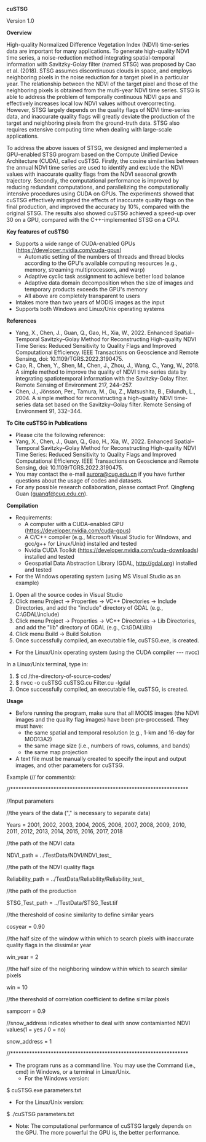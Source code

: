 **cuSTSG**

Version 1.0

**Overview**

High-quality Normalized Difference Vegetation Index (NDVI) time-series data are important for many applications. To generate high-quality NDVI time series, a noise-reduction method integrating spatial-temporal information with Savitzky-Golay filter (named STSG) was proposed by Cao et al. (2018). STSG assumes discontinuous clouds in space, and employs neighboring pixels in the noise reduction for a target pixel in a particular year. The relationship between the NDVI of the target pixel and those of the neighboring pixels is obtained from the multi-year NDVI time series. STSG is able to address the problem of temporally continuous NDVI gaps and effectively increases local low NDVI values without overcorrecting. However, STSG largely depends on the quality flags of NDVI time-series data, and inaccurate quality flags will greatly deviate the production of the target and neighboring pixels from the ground-truth data. STSG also requires extensive computing time when dealing with large-scale applications.

To address the above issues of STSG, we designed and implemented a GPU-enabled STSG program based on the Compute Unified Device Architecture (CUDA), called cuSTSG. Firstly, the cosine similarities between the annual NDVI time series are used to identify and exclude the NDVI values with inaccurate quality flags from the NDVI seasonal growth trajectory. Secondly, the computational performance is improved by reducing redundant computations, and parallelizing the computationally intensive procedures using CUDA on GPUs. The experiments showed that cuSTSG effectively mitigated the effects of inaccurate quality flags on the final production, and improved the accuracy by 10%, compared with the original STSG. The results also showed cuSTSG achieved a speed-up over 30 on a GPU, compared with the C++-implemented STSG on a CPU.

**Key features of cuSTSG**

- Supports a wide range of CUDA-enabled GPUs (https://developer.nvidia.com/cuda-gpus)
  - Automatic setting of the numbers of threads and thread blocks according to the GPU&#39;s available computing resources (e.g., memory, streaming multiprocessors, and warp)
  - Adaptive cyclic task assignment to achieve better load balance
  - Adaptive data domain decomposition when the size of images and temporary products exceeds the GPU&#39;s memory
  - All above are completely transparent to users
- Intakes more than two years of MODIS images as the input
- Supports both Windows and Linux/Unix operating systems

**References**
-	Yang, X., Chen, J., Guan, Q., Gao, H., Xia, W., 2022. Enhanced Spatial–Temporal Savitzky–Golay Method for Reconstructing High-quality NDVI Time Series: Reduced Sensitivity to Quality Flags and Improved Computational Efficiency. IEEE Transactions on Geoscience and Remote Sensing, doi: 10.1109/TGRS.2022.3190475.
- Cao, R., Chen, Y., Shen, M., Chen, J., Zhou, J., Wang, C., Yang, W., 2018. A simple method to improve the quality of NDVI time-series data by integrating spatiotemporal information with the Savitzky-Golay filter. Remote Sensing of Environment 217, 244–257.
- Chen, J., Jönsson, Per., Tamura, M., Gu, Z., Matsushita, B., Eklundh, L., 2004. A simple method for reconstructing a high-quality NDVI time-series data set based on the Savitzky–Golay filter. Remote Sensing of Environment 91, 332–344.

**To Cite cuSTSG in Publications**

-	Please cite the following reference:
   -	Yang, X., Chen, J., Guan, Q., Gao, H., Xia, W., 2022. Enhanced Spatial–Temporal Savitzky–Golay Method for Reconstructing High-quality NDVI Time Series: Reduced Sensitivity to Quality Flags and Improved Computational Efficiency. IEEE Transactions on Geoscience and Remote Sensing, doi: 10.1109/TGRS.2022.3190475.
-	You may contact the e-mail aurora@cug.edu.cn if you have further questions about the usage of codes and datasets.
-	For any possible research collaboration, please contact Prof. Qingfeng Guan (guanqf@cug.edu.cn).

**Compilation**

- Requirements:
  - A computer with a CUDA-enabled GPU (https://developer.nvidia.com/cuda-gpus)
  - A C/C++ compiler (e.g., Microsoft Visual Studio for Windows, and gcc/g++ for Linux/Unix) installed and tested
  - Nvidia CUDA Toolkit (https://developer.nvidia.com/cuda-downloads) installed and tested
  - Geospatial Data Abstraction Library (GDAL, http://gdal.org) installed and tested
- For the Windows operating system (using MS Visual Studio as an example)

1. Open all the source codes in Visual Studio
2. Click menu Project -> Properties -> VC++ Directories -> Include Directories, and add the "include" directory of GDAL (e.g., C:\GDAL\include)
3. Click menu Project -> Properties -> VC++ Directories -> Lib Directories, and add the "lib" directory of GDAL (e.g., C:\GDAL\lib)
4. Click menu Build -> Build Solution
5. Once successfully compiled, an executable file, cuSTSG.exe, is created.

- For the Linux/Unix operating system (using the CUDA compiler --- nvcc)

In a Linux/Unix terminal, type in:

1. $ cd /the-directory-of-source-codes/
2. $ nvcc -o cuSTSG cuSTSG.cu Filter.cu -lgdal
3. Once successfully compiled, an executable file, cuSTSG, is created.

**Usage**

- Before running the program, make sure that all MODIS images (the NDVI images and the quality flag images) have been pre-processed. They must have:
  - the same spatial and temporal resolution (e.g., 1-km and 16-day for MOD13A2)
  - the same image size (i.e., numbers of rows, columns, and bands)
  - the same map projection
- A text file must be manually created to specify the input and output images, and other parameters for cuSTSG.

Example (// for comments):

//\*\*\*\*\*\*\*\*\*\*\*\*\*\*\*\*\*\*\*\*\*\*\*\*\*\*\*\*\*\*\*\*\*\*\*\*\*\*\*\*\*\*\*\*\*\*\*\*\*\*\*\*\*\*\*\*\*\*\*\*\*\*\*\*\*\*

//Input parameters

//the years of the data (&quot;,&quot; is necessary to separate data)

Years = 2001, 2002, 2003, 2004, 2005, 2006, 2007, 2008, 2009, 2010, 2011, 2012, 2013, 2014, 2015, 2016, 2017, 2018

//the path of the NDVI data

NDVI\_path = ../TestData/NDVI/NDVI\_test\_

//the path of the NDVI quality flags

Reliability\_path = ../TestData/Reliability/Reliability\_test\_

//the path of the production

STSG\_Test\_path = ../TestData/STSG\_Test.tif

//the thereshold of cosine similarity to define similar years

cosyear = 0.90

//the half size of the window within which to search pixels with inaccurate quality flags in the dissimilar year

win\_year = 2

//the half size of the neighboring window within which to search similar pixels

win = 10

//the thereshold of correlation coefficient to define similar pixels

sampcorr = 0.9

//snow\_address indicates whether to deal with snow contamianted NDVI values(1 = yes / 0 = no)

snow\_address = 1

//\*\*\*\*\*\*\*\*\*\*\*\*\*\*\*\*\*\*\*\*\*\*\*\*\*\*\*\*\*\*\*\*\*\*\*\*\*\*\*\*\*\*\*\*\*\*\*\*\*\*\*\*\*\*\*\*\*\*\*\*\*\*\*\*\*\*

- The program runs as a command line. You may use the Command (i.e., cmd) in Windows, or a terminal in Linux/Unix.
  - For the Windows version:

$ cuSTSG.exe parameters.txt

  - For the Linux/Unix version:

$ ./cuSTSG parameters.txt

- Note: The computational performance of cuSTSG largely depends on the GPU. The more powerful the GPU is, the better performance.

